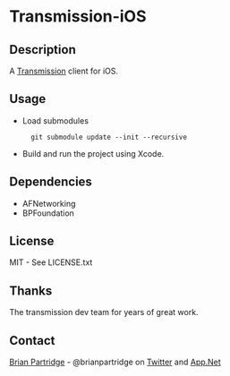 # Transmission-iOS

## Description

A [Transmission](http://www.transmissionbt.com) client for iOS.

## Usage

- Load submodules

        git submodule update --init --recursive

- Build and run the project using Xcode.

## Dependencies

- AFNetworking
- BPFoundation

## License

MIT - See LICENSE.txt

## Thanks

The transmission dev team for years of great work.

## Contact

[Brian Partridge](http://brianpartridge.name) - @brianpartridge on [Twitter](http://twitter.com/brianpartridge) and [App.Net](http://alpha.app.net/brianpartridge)